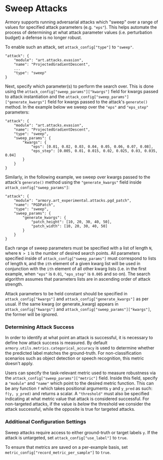 # Sweep Attacks

Armory supports running adversarial attacks which "sweep" over a range of values for specified 
attack parameters (e.g. `"eps"`). This helps automate the process of determining at what 
attack parameter values (i.e. perturbation budget) a defense is no longer robust.

To enable such an attack, set `attack_config["type"]` to `"sweep"`. 
```aidl
"attack": {
    "module": "art.attacks.evasion",
    "name": "ProjectedGradientDescent",
    ...
    "type": "sweep"
}
```

Next, specify which parameter(s) to perform the search over. This is done using the 
`attack_config["sweep_params"]["kwargs"]` field for kwargs passed to attack instantiation and the
`attack_config["sweep_params"]["generate_kwargs"]` field for kwargs passed to the attack's 
`generate()` method. In the example below we sweep over the `"eps"` and `"eps_step"` 
parameters:

```aidl
"attack": {
    "module": "art.attacks.evasion",
    "name": "ProjectedGradientDescent",
    "type": "sweep",
    "sweep_params": {
        "kwargs": {
            "eps": [0.01, 0.02, 0.03, 0.04, 0.05, 0.06, 0.07, 0.08],
            "eps_step": [0.005, 0.01, 0.015, 0.02, 0.025, 0.03, 0.035, 0.04]
        }
    }
}
```

Similarly, in the following example, we sweep over kwargs passed to the attack's `generate()` method 
using the `"generate_kwargs"` field inside `attack_config["sweep_params"]`:
```aidl
"attack": {
    "module": "armory.art_experimental.attacks.pgd_patch",
    "name": "PGDPatch",
    "type": "sweep",
    "sweep_params": {
        "generate_kwargs": {
            "patch_height": [10, 20, 30, 40, 50],
            "patch_width": [10, 20, 30, 40, 50]
        }
    }
}
```

Each range of sweep parameters must be specified with a list of length `N`, where `N > 1` is 
the number of desired search points. All parameters specified inside of 
`attack_config["sweep_params"]` must correspond to lists of length `N`, and the `ith` element of
a given kwarg list will be used in conjunction with the `ith` element of all other kwarg 
lists (i.e. in the first example, when `"eps"` is `0.01`, `"eps_step"` is `0.005` and so on). The
search algorithm assumes that parameters lists are in ascending order of attack strength.

Attack parameters to be held constant should be specified in `attack_config["kwargs"]` and
`attack_config["generate_kwargs"]` as per usual. If the same kwarg (or generate_kwarg) appears in `attack_config["kwargs"]`
and `attack_config["sweep_params"]["kwargs"]`, the former will be ignored. 


### Determining Attack Success
In order to identify at what point an attack is successful, it is necessary to define how
attack success is measured. By default `armory.utils.metrics.categorical_accuracy` is used to 
determine whether the predicted label matches the ground-truth. For non-classification 
scenarios such as object detection or speech recognition, this metric doesn't apply. 

Users can specify the task-relevant metric used to measure robustness via the 
`attack_config["sweep_params"]["metric"]` field. Inside this field, specify a `"module"` and
`"name"` which point to the desired metric function. This can be any function `f` which takes
positional arguments `y` and `y_pred` as such: `f(y, y_pred)` and returns a scalar. A 
`"threshold"` must also be specified indicating at what metric value that attack is 
considered successful. For non-targeted attacks, if the value is *below* the threshold we 
consider the attack successful, while the opposite is true for targeted attacks.

### Additional Configuration Settings
Sweep attacks require access to either ground-truth or target labels `y`. If the attack 
is untargeted, set `attack_config["use_label"]` to `true`.


To ensure that metrics are saved on a per-example basis, set 
`metric_config["record_metric_per_sample"]` to `true`.


